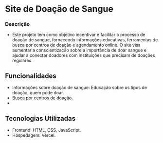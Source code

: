 # Site de Doação de Sangue
### Descrição
- Este projeto tem como objetivo incentivar e facilitar o processo de doação de sangue, fornecendo informações educativas, ferramentas de busca por centros de doação e agendamento online. O site visa aumentar a conscientização sobre a importância de doar sangue e ajudar a conectar doadores com instituições que precisam de doações regulares.

## Funcionalidades
 - Informações sobre doação de sangue: Educação sobre os tipos de doação, quem pode doar.
 - Busca por centros de doação.
 -
## Tecnologias Utilizadas
- Frontend: HTML, CSS, JavaScript.
- Hospedagem:  Vercel.
